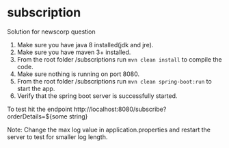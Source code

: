 # subscription
Solution for newscorp question
1. Make sure you have java 8 installed(jdk and jre).
2. Make sure you have maven 3+ installed.
3. From the root folder /subscriptions run `mvn clean install` to compile the code.
4. Make sure nothing is running on port 8080.
5. From the root folder /subscriptions run `mvn clean spring-boot:run` to start the app.
6. Verify that the spring boot server is successfully started.

To test hit the endpoint 
http://localhost:8080/subscribe?orderDetails=${some string}

Note: Change the max log value in application.properties and restart the server to test for smaller log length.
